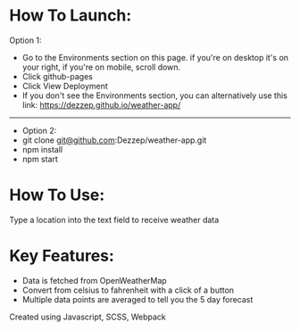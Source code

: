 # How To Launch:
Option 1:
- Go to the Environments section on this page. if you're on desktop it's on your right, if you're on mobile, scroll down.
- Click github-pages
- Click View Deployment
- If you don't see the Environments section, you can alternatively use this link: https://dezzep.github.io/weather-app/
-------------
- Option 2:
- git clone git@github.com:Dezzep/weather-app.git 
- npm install
- npm start

# How To Use:
Type a location into the text field to receive weather data

# Key Features:
 - Data is fetched from OpenWeatherMap
 - Convert from celsius to fahrenheit with a click of a button
 - Multiple data points are averaged to tell you the 5 day forecast

Created using Javascript, SCSS, Webpack
